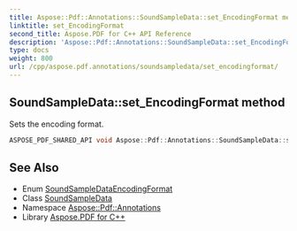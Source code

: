 ```yaml
---
title: Aspose::Pdf::Annotations::SoundSampleData::set_EncodingFormat method
linktitle: set_EncodingFormat
second_title: Aspose.PDF for C++ API Reference
description: 'Aspose::Pdf::Annotations::SoundSampleData::set_EncodingFormat method. Sets the encoding format in C++.'
type: docs
weight: 800
url: /cpp/aspose.pdf.annotations/soundsampledata/set_encodingformat/
---
```

## SoundSampleData::set_EncodingFormat method


Sets the encoding format.

```cpp
ASPOSE_PDF_SHARED_API void Aspose::Pdf::Annotations::SoundSampleData::set_EncodingFormat(SoundSampleDataEncodingFormat value)
```

## See Also

* Enum [SoundSampleDataEncodingFormat](../../soundsampledataencodingformat/)
* Class [SoundSampleData](../)
* Namespace [Aspose::Pdf::Annotations](../../)
* Library [Aspose.PDF for C++](../../../)
